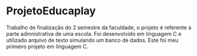 # ProjetoEducaplay
Trabalho de finalização do 2 semestre da faculdade, o projeto é referente a parte admnistrativa de uma escola.
Foi desenvolvido em linguagem C e utilizado arquivo de texto simulando um banco de dados.
Este foi meu primeiro projeto em linguagem C.
